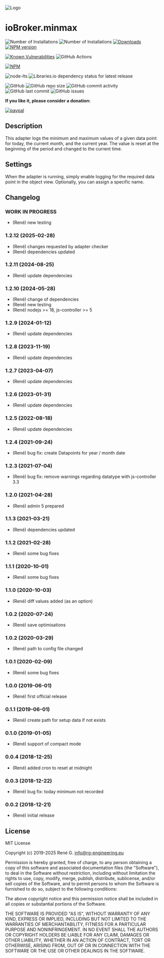 ![Logo](admin/minmax.png)
# ioBroker.minmax

![Number of Installations](http://iobroker.live/badges/minmax-installed.svg) ![Number of Installations](http://iobroker.live/badges/minmax-stable.svg)
[![Downloads](https://img.shields.io/npm/dm/iobroker.minmax.svg)](https://www.npmjs.com/package/iobroker.minmax)
[![NPM version](http://img.shields.io/npm/v/iobroker.minmax.svg)](https://www.npmjs.com/package/iobroker.minmax)

[![Known Vulnerabilities](https://snyk.io/test/github/rg-engineering/ioBroker.minmax/badge.svg)](https://snyk.io/test/github/rg-engineering/ioBroker.minmax)
![GitHub Actions](https://github.com/rg-engineering/ioBroker.minmax/workflows/Test%20and%20Release/badge.svg)

[![NPM](https://nodei.co/npm/iobroker.minmax.png?downloads=true)](https://nodei.co/npm/iobroker.minmax/)

![node-lts](https://img.shields.io/node/v-lts/iobroker.minmax?style=flat-square)
![Libraries.io dependency status for latest release](https://img.shields.io/librariesio/release/npm/iobroker.minmax?label=npm%20dependencies&style=flat-square)


![GitHub](https://img.shields.io/github/license/rg-engineering/ioBroker.minmax?style=flat-square)
![GitHub repo size](https://img.shields.io/github/repo-size/rg-engineering/ioBroker.minmax?logo=github&style=flat-square)
![GitHub commit activity](https://img.shields.io/github/commit-activity/m/rg-engineering/ioBroker.minmax?logo=github&style=flat-square)
![GitHub last commit](https://img.shields.io/github/last-commit/rg-engineering/ioBroker.minmax?logo=github&style=flat-square)
![GitHub issues](https://img.shields.io/github/issues/rg-engineering/ioBroker.minmax?logo=github&style=flat-square)



**If you like it, please consider a donation:**
                                                                          
[![paypal](https://www.paypalobjects.com/en_US/DK/i/btn/btn_donateCC_LG.gif)](https://www.paypal.com/donate/?hosted_button_id=34ESBMJ932QZC) 

## Description
This adapter logs the minimum and maximum values of a given data point for today, the current month, and the current year.
The value is reset at the beginning of the period and changed to the current time.

## Settings
When the adapter is running, simply enable logging for the required data point in the object view. Optionally, you can assign a specific name.

## Changelog
<!--
  Placeholder for the next version (at the beginning of the line):
  ### **WORK IN PROGRESS**
-->

### **WORK IN PROGRESS**
* (René) new testing


### 1.2.12 (2025-02-28)
* (René) changes requested by adapter checker
* (René) dependencies updated

### 1.2.11 (2024-08-25)
* (René) update dependencies

### 1.2.10 (2024-05-28)
* (René) change of dependencies
* (René) new testing
* (René) nodejs >= 18, js-controller >= 5

### 1.2.9 (2024-01-12)
* (René) update dependencies

### 1.2.8 (2023-11-19)
* (René) update dependencies

### 1.2.7 (2023-04-07)
* (René) update dependencies

### 1.2.6 (2023-01-31)
* (René) update dependencies

### 1.2.5 (2022-08-18)
* (René) update dependencies

### 1.2.4 (2021-09-24)
* (René) bug fix: create Datapoints for year / month date

### 1.2.3 (2021-07-04)
* (René) bug fix: remove warnings regarding datatype with js-controller 3.3

### 1.2.0 (2021-04-28)
* (René) admin 5 prepared

### 1.1.3 (2021-03-21)
* (René) dependencies updated

### 1.1.2 (2021-02-28)
* (René) some bug fixes

### 1.1.1 (2020-10-01)
* (René) some bug fixes

### 1.1.0 (2020-10-03)
* (René) diff values added (as an option)

### 1.0.2 (2020-07-24)
* (René) save optimisations

### 1.0.2 (2020-03-29)
* (René) path to config file changed

### 1.0.1 (2020-02-09)
* (René) some bug fixes

### 1.0.0 (2019-06-01)
* (René) first official release

### 0.1.1 (2019-06-01)
* (René) create path for setup data if not exists

### 0.1.0 (2019-01-05)
* (René) support of compact mode

### 0.0.4 (2018-12-25)
* (René) added cron to reset at midnight

### 0.0.3 (2018-12-22)
* (René) bug fix: today minimum not recorded

### 0.0.2 (2018-12-21)
* (René) initial release

## License

MIT License

Copyright (c) 2019-2025 René G. <info@rg-engineering.eu>

Permission is hereby granted, free of charge, to any person obtaining a copy
of this software and associated documentation files (the "Software"), to deal
in the Software without restriction, including without limitation the rights
to use, copy, modify, merge, publish, distribute, sublicense, and/or sell
copies of the Software, and to permit persons to whom the Software is
furnished to do so, subject to the following conditions:

The above copyright notice and this permission notice shall be included in all
copies or substantial portions of the Software.

THE SOFTWARE IS PROVIDED "AS IS", WITHOUT WARRANTY OF ANY KIND, EXPRESS OR
IMPLIED, INCLUDING BUT NOT LIMITED TO THE WARRANTIES OF MERCHANTABILITY,
FITNESS FOR A PARTICULAR PURPOSE AND NONINFRINGEMENT. IN NO EVENT SHALL THE
AUTHORS OR COPYRIGHT HOLDERS BE LIABLE FOR ANY CLAIM, DAMAGES OR OTHER
LIABILITY, WHETHER IN AN ACTION OF CONTRACT, TORT OR OTHERWISE, ARISING FROM,
OUT OF OR IN CONNECTION WITH THE SOFTWARE OR THE USE OR OTHER DEALINGS IN THE
SOFTWARE.
